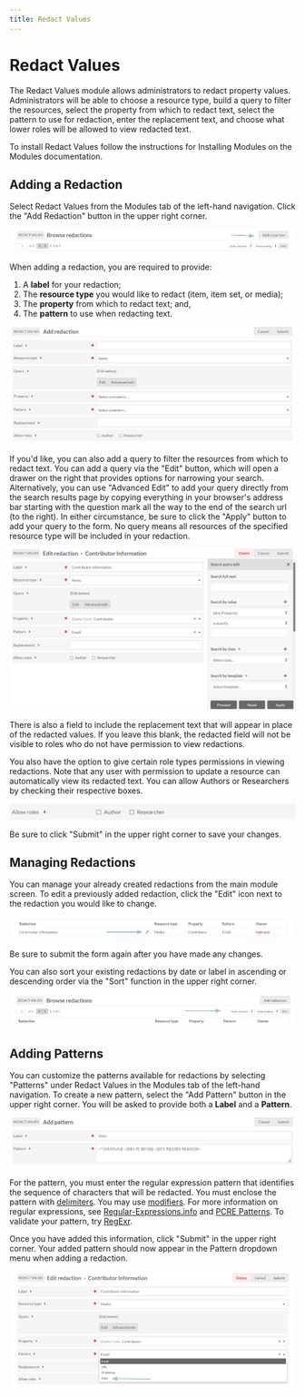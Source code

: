 ```yaml
---
title: Redact Values
---
```


# Redact Values

The Redact Values module allows administrators to redact property values. Administrators will be able to choose a resource type, build a query to filter the resources, select the property from which to redact text, select the pattern to use for redaction, enter the replacement text, and choose what lower roles will be allowed to view redacted text.

To install Redact Values follow the instructions for Installing Modules on the Modules documentation.

## Adding a Redaction

Select Redact Values from the Modules tab of the left-hand navigation. Click the "Add Redaction" button in the upper right corner.

![redactValues_add-redact](../modules/modulesfiles/redactValues_add-redact.png)

When adding a redaction, you are required to provide:
1. A **label** for your redaction;
2. The **resource type** you would like to redact (item, item set, or media);
3. The **property** from which to redact text; and,
4. The **pattern** to use when redacting text.

![redactValues_add](../modules/modulesfiles/redactValues_add.png)

If you'd like, you can also add a query to filter the resources from which to redact text. You can add a query via the "Edit" button, which will open a drawer on the right that provides options for narrowing your search. Alternatively, you can use "Advanced Edit" to add your query directly from the search results page by copying everything in your browser's address bar starting with the question mark all the way to the end of the search url (to the right). In either circumstance, be sure to click the "Apply" button to add your query to the form. No query means all resources of the specified resource type will be included in your redaction. 

![redactValues_query](../modules/modulesfiles/redactValues_query.png)

There is also a field to include the replacement text that will appear in place of the redacted values. If you leave this blank, the redacted field will not be visible to roles who do not have permission to view redactions.

You also have the option to give certain role types permissions in viewing redactions. Note that any user with permission to update a resource can automatically view its redacted text. You can allow Authors or Researchers by checking their respective boxes.

![redactValues_roles](../modules/modulesfiles/redactValues_roles.png)

Be sure to click "Submit" in the upper right corner to save your changes.

## Managing Redactions

You can manage your already created redactions from the main module screen. To edit a previously added redaction, click the "Edit" icon next to the redaction you would like to change. 

![redactValues_edit](../modules/modulesfiles/redactValues_edit.png)

Be sure to submit the form again after you have made any changes. 

You can also sort your existing redactions by date or label in ascending or descending order via the "Sort" function in the upper right corner.

![redactValues_sort](../modules/modulesfiles/redactValues_sort.png)

## Adding Patterns

You can customize the patterns available for redactions by selecting "Patterns" under Redact Values in the Modules tab of the left-hand navigation. To create a new pattern, select the "Add Pattern" button in the upper right corner. You will be asked to provide both a **Label** and a **Pattern**.

![redactValues_add-pattern](../modules/modulesfiles/redactValues_add-pattern.png)

For the pattern, you must enter the regular expression pattern that identifies the sequence of characters that will be redacted. You must enclose the pattern with [delimiters](https://www.php.net/manual/en/regexp.reference.delimiters.php). You may use [modifiers](https://www.php.net/manual/en/reference.pcre.pattern.modifiers.php). For more information on regular expressions, see [Regular-Expressions.info](https://www.regular-expressions.info/) and [PCRE Patterns](https://www.php.net/manual/en/pcre.pattern.php). To validate your pattern, try [RegExr](https://regexr.com/).

Once you have added this information, click "Submit" in the upper right corner. Your added pattern should now appear in the Pattern dropdown menu when adding a redaction.

![redactValues_pattern-dropdown](../modules/modulesfiles/redactValues_pattern-dropdown.png)


